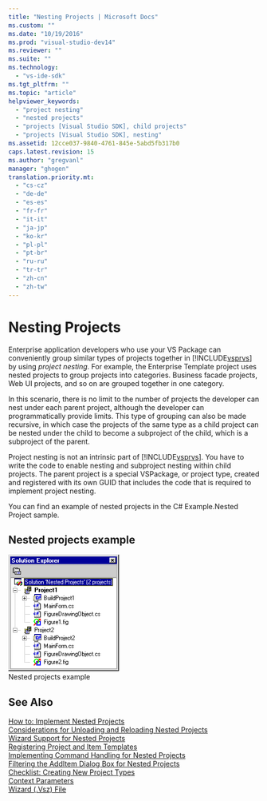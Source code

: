 ```yaml
---
title: "Nesting Projects | Microsoft Docs"
ms.custom: ""
ms.date: "10/19/2016"
ms.prod: "visual-studio-dev14"
ms.reviewer: ""
ms.suite: ""
ms.technology: 
  - "vs-ide-sdk"
ms.tgt_pltfrm: ""
ms.topic: "article"
helpviewer_keywords: 
  - "project nesting"
  - "nested projects"
  - "projects [Visual Studio SDK], child projects"
  - "projects [Visual Studio SDK], nesting"
ms.assetid: 12cce037-9840-4761-845e-5abd5fb317b0
caps.latest.revision: 15
ms.author: "gregvanl"
manager: "ghogen"
translation.priority.mt: 
  - "cs-cz"
  - "de-de"
  - "es-es"
  - "fr-fr"
  - "it-it"
  - "ja-jp"
  - "ko-kr"
  - "pl-pl"
  - "pt-br"
  - "ru-ru"
  - "tr-tr"
  - "zh-cn"
  - "zh-tw"
---
```

# Nesting Projects
Enterprise application developers who use your VS Package can conveniently group similar types of projects together in [!INCLUDE[vsprvs](../code-quality/includes/vsprvs_md.md)] by using *project nesting*. For example, the Enterprise Template project uses nested projects to group projects into categories. Business facade projects, Web UI projects, and so on are grouped together in one category.  
  
 In this scenario, there is no limit to the number of projects the developer can nest under each parent project, although the developer can programmatically provide limits. This type of grouping can also be made recursive, in which case the projects of the same type as a child project can be nested under the child to become a subproject of the child, which is a subproject of the parent.  
  
 Project nesting is not an intrinsic part of [!INCLUDE[vsprvs](../code-quality/includes/vsprvs_md.md)]. You have to write the code to enable nesting and subproject nesting within child projects. The parent project is a special VSPackage, or project type, created and registered with its own GUID that includes the code that is required to implement project nesting.  
  
 You can find an example of nested projects in the C# Example.Nested Project sample.  
  
## Nested projects example  
 ![Nested Projects Solution](../extensibility/media/vsnestedprojects.gif "vsNestedProjects")  
Nested projects example  
  
## See Also  
 [How to: Implement Nested Projects](../extensibility/how-to--implement-nested-projects.md)   
 [Considerations for Unloading and Reloading Nested Projects](../extensibility/considerations-for-unloading-and-reloading-nested-projects.md)   
 [Wizard Support for Nested Projects](../extensibility/wizard-support-for-nested-projects.md)   
 [Registering Project and Item Templates](../extensibility/registering-project-and-item-templates.md)   
 [Implementing Command Handling for Nested Projects](../extensibility/implementing-command-handling-for-nested-projects.md)   
 [Filtering the AddItem Dialog Box for Nested Projects](../extensibility/filtering-the-additem-dialog-box-for-nested-projects.md)   
 [Checklist: Creating New Project Types](../extensibility/checklist--creating-new-project-types.md)   
 [Context Parameters](../extensibility/context-parameters.md)   
 [Wizard (.Vsz) File](../extensibility/wizard--.vsz--file.md)